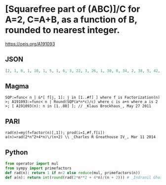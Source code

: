 # \[Squarefree part of \(ABC\)\]/C for A\=2, C\=A\+B, as a function of B, rounded to nearest integer\.
https://oeis.org/A191093
## JSON
```JSON
[2, 1, 6, 1, 10, 1, 5, 1, 6, 3, 22, 3, 26, 1, 30, 0, 34, 2, 38, 5, 42, 3, 9, 3, 1, 7, 6, 7, 58, 1, 62, 1, 66, 3, 70, 3, 74, 5, 78, 5, 82, 11, 29, 11, 30, 3, 13, 1, 14, 3, 102, 1, 106, 1, 110, 7, 114, 15, 118, 15, 41, 1, 42, 1, 130, 17, 134, 17, 138, 3, 142, 3, 29, 19, 30, 19, 154]
```
## Magma
```Magma
SQP:=func< n | &*[ f[j, 1]: j in [1..#f] ] where f is Factorization(n) >; A191093:=func< n | Round(SQP(a*n*c)/c) where c is a+n where a is 2 >; [ A191093(n): n in [1..80] ]; // _Klaus Brockhaus_, May 27 2011
```
## PARI
```PARI
rad(n)=my(f=factor(n)[,1]); prod(i=1,#f,f[i])
a(n)=rad(2*n^2+4*n)\/(n+2) \\ _Charles R Greathouse IV_, Mar 11 2014
```
## Python
```Python
from operator import mul
from sympy import primefactors
def rad(n): return 1 if n<2 else reduce(mul, primefactors(n))
def a(n): return int(round(rad(2*n**2 + 4*n)/(n + 2))) # _Indranil Ghosh_, May 24 2017
```
